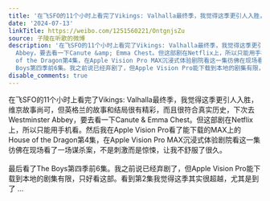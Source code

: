 ```yaml
---
title: '在飞SFO的11个小时上看完了Vikings: Valhalla最终季，我觉得这季更引人入胜，维京故事尚可，但英格兰的故事和结局很有精彩，而且很符合真实历史，下次去Westmins...'
date: '2024-07-13'
linkTitle: https://weibo.com/1251560221/OntgnjsZu
source: 子陵在听歌的微博
description: '在飞SFO的11个小时上看完了Vikings: Valhalla最终季，我觉得这季更引人入胜，维京故事尚可，但英格兰的故事和结局很有精彩，而且很符合真实历史，下次去Westminster
  Abbey，要去看一下Canute &amp; Emma Chest。但这部剧在Netflix上，所以只能用手机看。然后我在Apple Vision Pro看了能下载的MAX上的House
  of the Dragon第4集，在Apple Vision Pro MAX沉浸式体验剧院看这一集彷佛在现场看了一场谋杀案，不是刺激而是惊悚，让我不舒服了很久。<br><br>最后看了The
  Boys第四季前6集。我之前说已经弃剧了，但Apple Vision Pro能下载到本地的剧集有限，只好看这部。看到第2集我觉得这季其实很超越，尤其是到了 ...'
disable_comments: true
---
```

在飞SFO的11个小时上看完了Vikings: Valhalla最终季，我觉得这季更引人入胜，维京故事尚可，但英格兰的故事和结局很有精彩，而且很符合真实历史，下次去Westminster Abbey，要去看一下Canute &amp; Emma Chest。但这部剧在Netflix上，所以只能用手机看。然后我在Apple Vision Pro看了能下载的MAX上的House of the Dragon第4集，在Apple Vision Pro MAX沉浸式体验剧院看这一集彷佛在现场看了一场谋杀案，不是刺激而是惊悚，让我不舒服了很久。<br><br>最后看了The Boys第四季前6集。我之前说已经弃剧了，但Apple Vision Pro能下载到本地的剧集有限，只好看这部。看到第2集我觉得这季其实很超越，尤其是到了 ...
